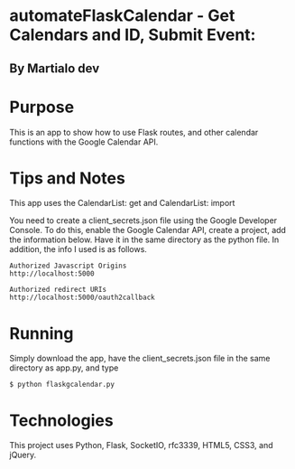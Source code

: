 # automateFlaskCalendar - Get Calendars and ID, Submit Event:
## By Martialo dev

# Purpose
This is an app to show how to use Flask routes, and other calendar functions with the Google Calendar API.

# Tips and Notes
This app uses the CalendarList: get and CalendarList: import

You need to create a client_secrets.json file using the Google Developer Console. To do this, enable the Google Calendar API, create a project, add the information below. Have it in the same directory as the python file. In addition, the info I used is as follows.

```
Authorized Javascript Origins
http://localhost:5000

Authorized redirect URIs
http://localhost:5000/oauth2callback
```

# Running
Simply download the app, have the client_secrets.json file in the same directory as app.py, and type

```
$ python flaskgcalendar.py
```

# Technologies
This project uses Python, Flask, SocketIO, rfc3339, HTML5, CSS3, and jQuery.